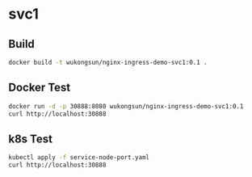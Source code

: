 # svc1

## Build
```bash
docker build -t wukongsun/nginx-ingress-demo-svc1:0.1 .
```

## Docker Test
```bash
docker run -d -p 30888:8080 wukongsun/nginx-ingress-demo-svc1:0.1
curl http://localhost:30888
```

## k8s Test
```bash
kubectl apply -f service-node-port.yaml
curl http://localhost:30888
```
